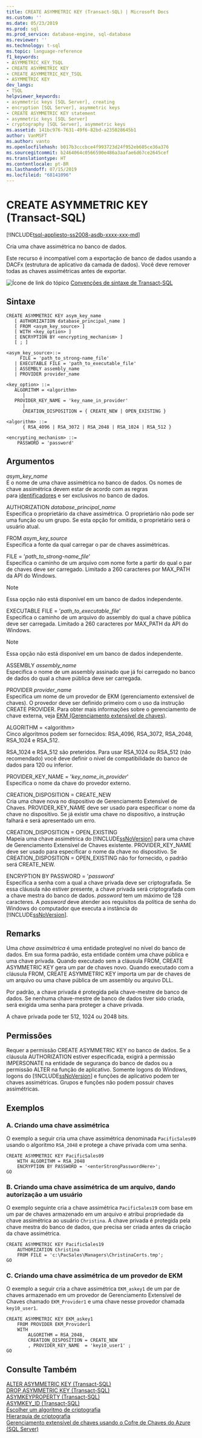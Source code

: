 ```yaml
---
title: CREATE ASYMMETRIC KEY (Transact-SQL) | Microsoft Docs
ms.custom: ''
ms.date: 05/23/2019
ms.prod: sql
ms.prod_service: database-engine, sql-database
ms.reviewer: ''
ms.technology: t-sql
ms.topic: language-reference
f1_keywords:
- ASYMMETRIC_KEY_TSQL
- CREATE ASYMMETRIC KEY
- CREATE_ASYMMETRIC_KEY_TSQL
- ASYMMETRIC KEY
dev_langs:
- TSQL
helpviewer_keywords:
- asymmetric keys [SQL Server], creating
- encryption [SQL Server], asymmetric keys
- CREATE ASYMMETRIC KEY statement
- asymmetric keys [SQL Server]
- cryptography [SQL Server], asymmetric keys
ms.assetid: 141bc976-7631-49f6-82bd-a235028645b1
author: VanMSFT
ms.author: vanto
ms.openlocfilehash: b017b3cccbce4f993723d24f952eb605ce36a376
ms.sourcegitcommit: b2464064c0566590e486a3aafae6d67ce2645cef
ms.translationtype: HT
ms.contentlocale: pt-BR
ms.lasthandoff: 07/15/2019
ms.locfileid: "68141096"
---
```

# <a name="create-asymmetric-key-transact-sql"></a>CREATE ASYMMETRIC KEY (Transact-SQL)
[!INCLUDE[tsql-appliesto-ss2008-asdb-xxxx-xxx-md](../../includes/tsql-appliesto-ss2008-asdb-xxxx-xxx-md.md)]

  Cria uma chave assimétrica no banco de dados.  
  
 Este recurso é incompatível com a exportação de banco de dados usando a DACFx (estrutura de aplicativo da camada de dados). Você deve remover todas as chaves assimétricas antes de exportar.  
  
 ![Ícone de link do tópico](../../database-engine/configure-windows/media/topic-link.gif "Ícone de link do tópico") [Convenções de sintaxe de Transact-SQL](../../t-sql/language-elements/transact-sql-syntax-conventions-transact-sql.md)  
  
## <a name="syntax"></a>Sintaxe  
  
```  
CREATE ASYMMETRIC KEY asym_key_name   
   [ AUTHORIZATION database_principal_name ]  
   [ FROM <asym_key_source> ]  
   [ WITH <key_option> ] 
   [ ENCRYPTION BY <encrypting_mechanism> ] 
   [ ; ]
  
<asym_key_source>::=  
     FILE = 'path_to_strong-name_file'  
   | EXECUTABLE FILE = 'path_to_executable_file'  
   | ASSEMBLY assembly_name  
   | PROVIDER provider_name  
  
<key_option> ::=  
   ALGORITHM = <algorithm>  
      |  
   PROVIDER_KEY_NAME = 'key_name_in_provider'  
      |  
      CREATION_DISPOSITION = { CREATE_NEW | OPEN_EXISTING }  
  
<algorithm> ::=  
      { RSA_4096 | RSA_3072 | RSA_2048 | RSA_1024 | RSA_512 }   
  
<encrypting_mechanism> ::=  
    PASSWORD = 'password'   
```  
  
## <a name="arguments"></a>Argumentos  
 *asym_key_name*  
 É o nome de uma chave assimétrica no banco de dados. Os nomes de chave assimétrica devem estar de acordo com as regras para [identificadores](../../relational-databases/databases/database-identifiers.md) e ser exclusivos no banco de dados.  

 AUTHORIZATION *database_principal_name*  
 Especifica o proprietário da chave assimétrica. O proprietário não pode ser uma função ou um grupo. Se esta opção for omitida, o proprietário será o usuário atual.  
  
 FROM *asym_key_source*  
 Especifica a fonte da qual carregar o par de chaves assimétricas.  
  
 FILE = '*path_to_strong-name_file*'  
 Especifica o caminho de um arquivo com nome forte a partir do qual o par de chaves deve ser carregado. Limitado a 260 caracteres por MAX_PATH da API do Windows.  
  
> [!NOTE]  
>  Essa opção não está disponível em um banco de dados independente.  
  
 EXECUTABLE FILE = '*path_to_executable_file*'  
 Especifica o caminho de um arquivo do assembly do qual a chave pública deve ser carregada. Limitado a 260 caracteres por MAX_PATH da API do Windows.  
  
> [!NOTE]  
>  Essa opção não está disponível em um banco de dados independente.  
  
 ASSEMBLY *assembly_name*  
 Especifica o nome de um assembly assinado que já foi carregado no banco de dados do qual a chave pública deve ser carregada.  
  
 PROVIDER *provider_name*  
 Especifica um nome de um provedor de EKM (gerenciamento extensível de chaves). O provedor deve ser definido primeiro com o uso da instrução CREATE PROVIDER. Para obter mais informações sobre o gerenciamento de chave externa, veja [EKM &#40;Gerenciamento extensível de chaves&#41;](../../relational-databases/security/encryption/extensible-key-management-ekm.md).  
  
 ALGORITHM = \<algorithm>  
 Cinco algoritmos podem ser fornecidos: RSA_4096, RSA_3072, RSA_2048, RSA_1024 e RSA_512.  
  
 RSA_1024 e RSA_512 são preteridos. Para usar RSA_1024 ou RSA_512 (não recomendado) você deve definir o nível de compatibilidade do banco de dados para 120 ou inferior.  
  
 PROVIDER_KEY_NAME = '*key_name_in_provider*'  
 Especifica o nome da chave do provedor externo.  
  
 CREATION_DISPOSITION = CREATE_NEW  
 Cria uma chave nova no dispositivo de Gerenciamento Extensível de Chaves. PROVIDER_KEY_NAME deve ser usado para especificar o nome da chave no dispositivo. Se já existir uma chave no dispositivo, a instrução falhará e será apresentado um erro.  
  
 CREATION_DISPOSITION = OPEN_EXISTING  
 Mapeia uma chave assimétrica do [!INCLUDE[ssNoVersion](../../includes/ssnoversion-md.md)] para uma chave de Gerenciamento Extensível de Chaves existente. PROVIDER_KEY_NAME deve ser usado para especificar o nome da chave no dispositivo. Se CREATION_DISPOSITION = OPEN_EXISTING não for fornecido, o padrão será CREATE_NEW.  
  
 ENCRYPTION BY PASSWORD = '*password*'  
 Especifica a senha com a qual a chave privada deve ser criptografada. Se essa cláusula não estiver presente, a chave privada será criptografada com a chave mestra do banco de dados. *password* tem um máximo de 128 caracteres. A *password* deve atender aos requisitos da política de senha do Windows do computador que executa a instância do [!INCLUDE[ssNoVersion](../../includes/ssnoversion-md.md)].  
  
## <a name="remarks"></a>Remarks  
 Uma *chave assimétrica* é uma entidade protegível no nível do banco de dados. Em sua forma padrão, esta entidade contém uma chave pública e uma chave privada. Quando executado sem a cláusula FROM, CREATE ASYMMETRIC KEY gera um par de chaves novo. Quando executado com a cláusula FROM, CREATE ASYMMETRIC KEY importa um par de chaves de um arquivo ou uma chave pública de um assembly ou arquivo DLL.  
  
 Por padrão, a chave privada é protegida pela chave-mestre de banco de dados. Se nenhuma chave-mestre de banco de dados tiver sido criada, será exigida uma senha para proteger a chave privada.  
  
 A chave privada pode ter 512, 1024 ou 2048 bits.  
  
## <a name="permissions"></a>Permissões  
 Requer a permissão CREATE ASYMMETRIC KEY no banco de dados. Se a cláusula AUTHORIZATION estiver especificada, exigirá a permissão IMPERSONATE na entidade de segurança do banco de dados ou a permissão ALTER na função de aplicativo. Somente logons do Windows, logons do [!INCLUDE[ssNoVersion](../../includes/ssnoversion-md.md)] e funções de aplicativo podem ter chaves assimétricas. Grupos e funções não podem possuir chaves assimétricas.  
  
## <a name="examples"></a>Exemplos  
  
### <a name="a-creating-an-asymmetric-key"></a>A. Criando uma chave assimétrica  
 O exemplo a seguir cria uma chave assimétrica denominada `PacificSales09` usando o algoritmo `RSA_2048` e protege a chave privada com uma senha.  
  
```  
CREATE ASYMMETRIC KEY PacificSales09   
    WITH ALGORITHM = RSA_2048   
    ENCRYPTION BY PASSWORD = '<enterStrongPasswordHere>';   
GO  
```  
  
### <a name="b-creating-an-asymmetric-key-from-a-file-giving-authorization-to-a-user"></a>B. Criando uma chave assimétrica de um arquivo, dando autorização a um usuário  
 O exemplo seguinte cria a chave assimétrica `PacificSales19` com base em um par de chaves armazenado em um arquivo e atribui propriedade da chave assimétrica ao usuário `Christina`. A chave privada é protegida pela chave mestra do banco de dados, que precisa ser criada antes da criação da chave assimétrica.  
  
```  
CREATE ASYMMETRIC KEY PacificSales19  
    AUTHORIZATION Christina  
    FROM FILE = 'c:\PacSales\Managers\ChristinaCerts.tmp';  
GO  
```  
  
### <a name="c-creating-an-asymmetric-key-from-an-ekm-provider"></a>C. Criando uma chave assimétrica de um provedor de EKM  
 O exemplo a seguir cria a chave assimétrica `EKM_askey1` de um par de chaves armazenado em um provedor de Gerenciamento Extensível de Chaves chamado `EKM_Provider1` e uma chave nesse provedor chamada `key10_user1`.  
  
```  
CREATE ASYMMETRIC KEY EKM_askey1   
    FROM PROVIDER EKM_Provider1  
    WITH   
        ALGORITHM = RSA_2048,   
        CREATION_DISPOSITION = CREATE_NEW  
        , PROVIDER_KEY_NAME  = 'key10_user1' ;  
GO  
```  
  
## <a name="see-also"></a>Consulte Também  
 [ALTER ASYMMETRIC KEY &#40;Transact-SQL&#41;](../../t-sql/statements/alter-asymmetric-key-transact-sql.md)  
 [DROP ASYMMETRIC KEY &#40;Transact-SQL&#41;](../../t-sql/statements/drop-asymmetric-key-transact-sql.md)  
 [ASYMKEYPROPERTY &#40;Transact-SQL&#41;](../../t-sql/functions/asymkeyproperty-transact-sql.md)  
 [ASYMKEY_ID &#40;Transact-SQL&#41;](../../t-sql/functions/asymkey-id-transact-sql.md)  
 [Escolher um algoritmo de criptografia](../../relational-databases/security/encryption/choose-an-encryption-algorithm.md)  
 [Hierarquia de criptografia](../../relational-databases/security/encryption/encryption-hierarchy.md)  
 [Gerenciamento extensível de chaves usando o Cofre de Chaves do Azure &#40;SQL Server&#41;](../../relational-databases/security/encryption/extensible-key-management-using-azure-key-vault-sql-server.md)  
  
  
